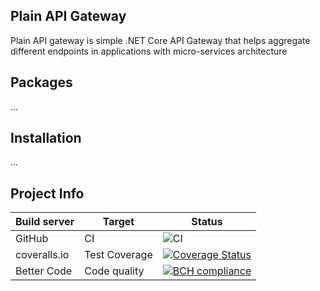## Plain API Gateway 
Plain API gateway is simple .NET Core API Gateway that helps aggregate different endpoints in applications with micro-services architecture

## Packages
...

## Installation
...

## Project Info
| Build server | Target       | Status      |
|--------------|--------------|-------------|
| GitHub       | CI           | ![CI](https://github.com/linuxchata/plain-api-gateway/workflows/CI/badge.svg) |
| coveralls.io | Test Coverage | [![Coverage Status](https://coveralls.io/repos/github/linuxchata/plain-api-gateway/badge.svg?branch=master)](https://coveralls.io/github/linuxchata/plain-api-gateway?branch=master) | 
| Better Code  | Code quality | [![BCH compliance](https://bettercodehub.com/edge/badge/linuxchata/plain-api-gateway?branch=master)](https://bettercodehub.com/) |
